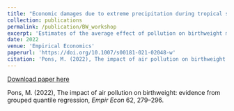 ```yaml
---
title: "Economic damages due to extreme precipitation during tropical storms: evidence from Jamaica"
collection: publications
permalink: /publication/BW_workshop
excerpt: 'Estimates of the average effect of pollution on birthweight might not provide a complete picture if more vulnerable infants are disproportionately more affected. To address this, I focus on the distributional effect of particulate matter pollution (PM2.5) on birthweight. To estimate the impact, this paper uses grouped quantile regression, a methodology developed by Chetverikov et al. (2016), which allows estimating the impact of a group-level treatment on an individual-level outcome when there are group-level unobservables. The analysis reveals nonhomogeneous effects indicating that pollution disproportionately affects infants in the lower tail of the conditional distribution, whereas average effects suggest only minimal and not economically significant impact of pollution on birthweight. The findings are also consistent across different specifications.'
date: 2022
venue: 'Empirical Economics'
paperurl: 'https://doi.org/10.1007/s00181-021-02048-w'
citation: 'Pons, M. (2022), The impact of air pollution on birthweight: evidence from grouped quantile regression, <i>Empir Econ</i> 62, 279–296'
---
```


[Download paper here](https://link.springer.com/article/10.1007/s00181-021-02048-w#citeas)

Pons, M. (2022), The impact of air pollution on birthweight: evidence from grouped quantile regression, <i>Empir Econ</i> 62, 279–296.